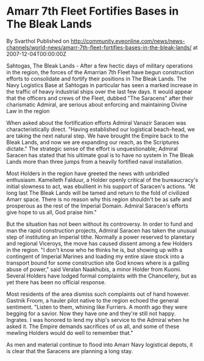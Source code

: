 # Amarr 7th Fleet Fortifies Bases in The Bleak Lands
By Svarthol
Published on http://community.eveonline.com/news/news-channels/world-news/amarr-7th-fleet-fortifies-bases-in-the-bleak-lands/ at 2007-12-04T00:00:00Z

Sahtogas, The Bleak Lands - After a few hectic days of military operations in the region, the forces of the Amarrian 7th Fleet have begun construction efforts to consolidate and fortify their positions in The Bleak Lands. The Navy Logistics Base at Sahtogas in particular has seen a marked increase in the traffic of heavy industrial ships over the last few days. It would appear that the officers and crews of the Fleet, dubbed "The Saracens" after their charismatic Admiral, are serious about enforcing and maintaining Divine Law in the region  
  
When asked about the fortification efforts Admiral Vanazir Saracen was characteristically direct. "Having established our logistical beach-head, we are taking the next natural step. We have brought the Empire back to the Bleak Lands, and now we are expanding our reach, as the Scriptures dictate." The strategic sense of the effort is unquestionable; Admiral Saracen has stated that his ultimate goal is to have no system in The Bleak Lands more than three jumps from a heavily fortified naval installation.  
  
Most Holders in the region have greeted the news with unbridled enthusiasm. Kamelleth Falduur, a Holder openly critical of the bureaucracy's initial slowness to act, was ebullient in his support of Saracen's actions. "At long last The Bleak Lands will be tamed and return to the fold of civilized Amarr space. There is no reason why this region shouldn't be as safe and prosperous as the rest of the Imperial Domain. Admiral Saracen's efforts give hope to us all, God praise him."  
  
But the situation has not been without its controversy. In order to fund and man the rapid construction projects, Admiral Saracen has taken the unusual step of instituting an Imperial tithe. Normally a power reserved to planetary and regional Viceroys, the move has caused dissent among a few Holders in the region. "I don't know who he thinks he is, but showing up with a contingent of Imperial Marines and loading my entire slave stock into a transport bound for some construction site God knows where is a galling abuse of power," said Veralan Naakhubis, a minor Holder from Kuomi. Several Holders have lodged formal complaints with the Chancellery, but as yet there has been no official response.  
  
Most residents of the area dismiss such complaints out of hand however. Gastnik Froom, a hauler pilot native to the region echoed the general sentiment. "Listen to them, whining like Furriers. A month ago they were begging for a savior. Now they have one and they're still not happy. Ingrates. I was honored to lend my ship's service to the Admiral when he asked it. The Empire demands sacrifices of us all, and some of these mewling Holders would do well to remember that."  
  
As men and material continue to flood into Amarr Navy logistical depots, it is clear that the Saracens are planning a long stay.

